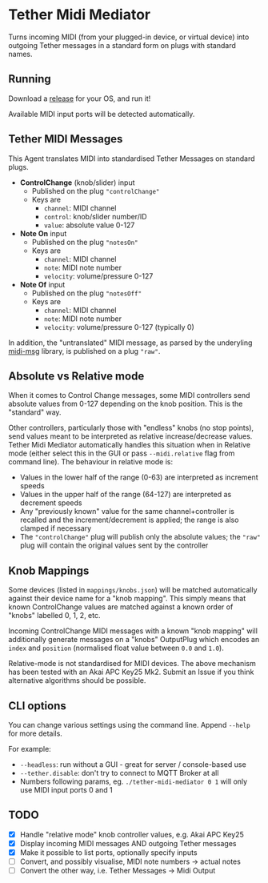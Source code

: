 # Tether Midi Mediator

Turns incoming MIDI (from your plugged-in device, or virtual device) into outgoing Tether messages in a standard form on plugs with standard names.

## Running
Download a [release](https://github.com/RandomStudio/tether-midi-mediator/releases) for your OS, and run it!

Available MIDI input ports will be detected automatically.

## Tether MIDI Messages
This Agent translates MIDI into standardised Tether Messages on standard plugs.

- **ControlChange** (knob/slider) input
  - Published on the plug `"controlChange"`
  - Keys are
    - `channel`: MIDI channel
    - `control`: knob/slider number/ID
    - `value`: absolute value 0-127
- **Note On** input
  - Published on the plug `"notesOn"`
  - Keys are
    - `channel`: MIDI channel
    - `note`: MIDI note number
    - `velocity`: volume/pressure 0-127
- **Note Of** input
  - Published on the plug `"notesOff"`
  - Keys are
    - `channel`: MIDI channel
    - `note`: MIDI note number
    - `velocity`: volume/pressure 0-127 (typically 0)

In addition, the "untranslated" MIDI message, as parsed by the underyling [midi-msg](https://crates.io/crates/midi-msg) library, is published on a plug `"raw"`.
## Absolute vs Relative mode
When it comes to Control Change messages, some MIDI controllers send absolute values from 0-127 depending on the knob position. This is the "standard" way.

Other controllers, particularly those with "endless" knobs (no stop points), send values meant to be interpreted as relative increase/decrease values. Tether Midi Mediator automatically handles this situation when in Relative mode (either select this in the GUI or pass `--midi.relative` flag from command line). The behaviour in relative mode is:
- Values in the lower half of the range (0-63) are interpreted as increment speeds
- Values in the upper half of the range (64-127) are interpreted as decrement speeds
- Any "previously known" value for the same channel+controller is recalled and the increment/decrement is applied; the range is also clamped if necessary
- The `"controlChange"` plug will publish only the absolute values; the `"raw"` plug will contain the original values sent by the controller

## Knob Mappings
Some devices (listed in `mappings/knobs.json`) will be matched automatically against their device name for a "knob mapping". This simply means that known ControlChange values are matched against a known order of "knobs" labelled 0, 1, 2, etc.

Incoming ControlChange MIDI messages with a known "knob mapping" will additionally generate messages on a "knobs" OutputPlug which encodes an `index` and `position` (normalised float value between `0.0` and `1.0`).

Relative-mode is not standardised for MIDI devices. The above mechanism has been tested with an Akai APC Key25 Mk2. Submit an Issue if you think alternative algorithms should be possible.
## CLI options
You can change various settings using the command line. Append `--help` for more details.

For example:
 - `--headless`: run without a GUI - great for server / console-based use
 - `--tether.disable`: don't try to connect to MQTT Broker at all
 - Numbers following params, eg. `./tether-midi-mediator 0 1` will only use MIDI input ports 0 and 1

## TODO
- [x] Handle "relative mode" knob controller values, e.g. Akai APC Key25
- [x] Display incoming MIDI messages AND outgoing Tether messages
- [x] Make it possible to list ports, optionally specify inputs
- [ ] Convert, and possibly visualise, MIDI note numbers -> actual notes
- [ ] Convert the other way, i.e. Tether Messages -> Midi Output
